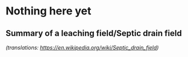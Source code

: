 # Nothing here yet

## Summary of a leaching field/Septic drain field
*(translations: https://en.wikipedia.org/wiki/Septic_drain_field)*
